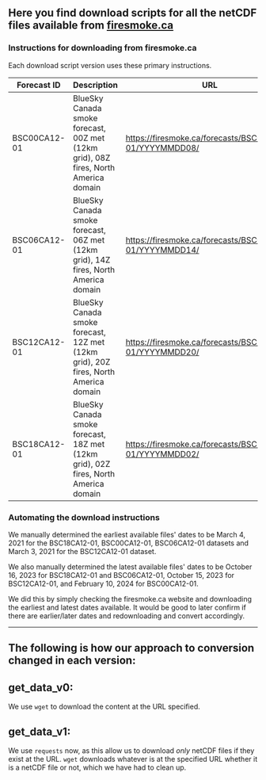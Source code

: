 ## Here you find download scripts for all the netCDF files available from [firesmoke.ca](https://firesmoke.ca/forecasts)

### Instructions for downloading from firesmoke.ca
Each download script version uses these primary instructions.

| Forecast ID     | Description                                                            | URL                                                                          | Instructions                                                                                             |
|-----------------|------------------------------------------------------------------------|------------------------------------------------------------------------------|-----------------------------------------------------------------------------------------------------------|
| BSC00CA12-01    | BlueSky Canada smoke forecast, 00Z met (12km grid), 08Z fires, North America domain | https://firesmoke.ca/forecasts/BSC00CA12-01/YYYYMMDD08/              | Replace YYYYMMDD with date; append "dispersion.nc" or "dispersion.kmz" to download data                    |
| BSC06CA12-01    | BlueSky Canada smoke forecast, 06Z met (12km grid), 14Z fires, North America domain | https://firesmoke.ca/forecasts/BSC06CA12-01/YYYYMMDD14/              | Replace YYYYMMDD with date; append "dispersion.nc" or "dispersion.kmz" to download data                    |
| BSC12CA12-01    | BlueSky Canada smoke forecast, 12Z met (12km grid), 20Z fires, North America domain | https://firesmoke.ca/forecasts/BSC12CA12-01/YYYYMMDD20/              | Replace YYYYMMDD with date; append "dispersion.nc" or "dispersion.kmz" to download data                    |
| BSC18CA12-01    | BlueSky Canada smoke forecast, 18Z met (12km grid), 02Z fires, North America domain | https://firesmoke.ca/forecasts/BSC18CA12-01/YYYYMMDD02/               | Replace YYYYMMDD with date; append "dispersion.nc" or "dispersion.kmz" to download data                    |

### Automating the download instructions

We manually determined the earliest available files' dates to be March 4, 2021 for the BSC18CA12-01, BSC00CA12-01, BSC06CA12-01 datasets and March 3, 2021 for the BSC12CA12-01 dataset.

We also manually determined the latest available files' dates to be October 16, 2023 for BSC18CA12-01 and BSC06CA12-01, October 15, 2023 for BSC12CA12-01, and February 10, 2024 for BSC00CA12-01.

We did this by simply checking the firesmoke.ca website and downloading the earliest and latest dates available. It would be good to later confirm if there are earlier/later dates and redownloading and convert accordingly.

---
## The following is how our approach to conversion changed in each version:

get_data_v0:
---
We use `wget` to download the content at the URL specified. 

get_data_v1:
---
We use `requests` now, as this allow us to download _only_ netCDF files if they exist at the URL. `wget` downloads whatever is at the specified URL whether it is a netCDF file or not, which we have had to clean up.
